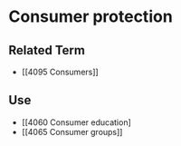 # Consumer protection  

## Related Term

- [[4095 Consumers]]  

## Use

- [[4060 Consumer education]
- [[4065 Consumer groups]]  


